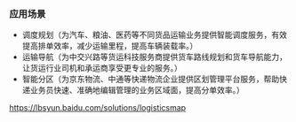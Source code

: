 ### 应用场景

* 调度规划（为汽车、粮油、医药等不同货品运输业务提供智能调度服务，有效提高排单效率，减少运输里程，提高车辆装载率。）
* 运输导航（为中交兴路等货运科技服务商提供货车路线规划和货车导航能力，让货运行业司机和承运商享受更专业的服务。）
* 智能分区（为京东物流、中通等快递物流企业提供区划管理平台服务，帮助快递业务员快速、准确地编辑管理的业务区域面，提高分单效率。）


https://lbsyun.baidu.com/solutions/logisticsmap